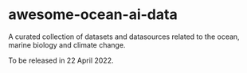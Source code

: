 # awesome-ocean-ai-data
A curated collection of datasets and datasources related to the ocean, marine biology and climate change.

To be released in 22 April 2022.
